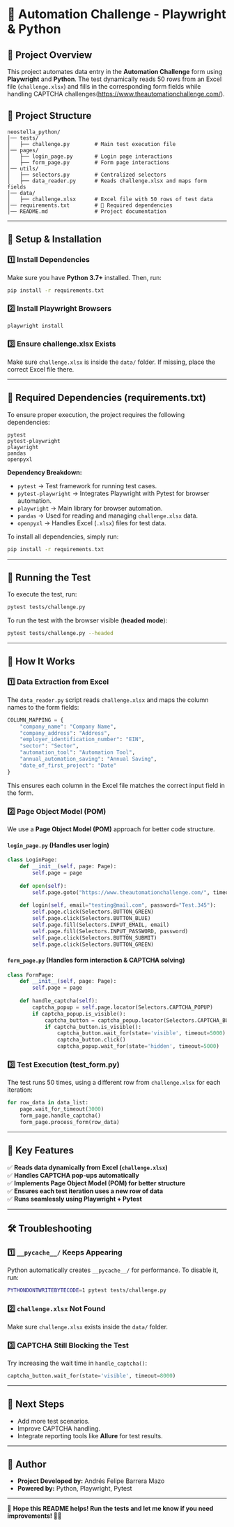 # 🚀 Automation Challenge - Playwright & Python

## 📌 Project Overview

This project automates data entry in the **Automation Challenge** form using **Playwright** and **Python**. The test dynamically reads 50 rows from an Excel file (`challenge.xlsx`) and fills in the corresponding form fields while handling CAPTCHA challenges(https://www.theautomationchallenge.com/).

## 📁 Project Structure

```plaintext
neostella_python/
│── tests/
│   ├── challenge.py        # Main test execution file
│── pages/
│   ├── login_page.py       # Login page interactions
│   ├── form_page.py        # Form page interactions
│── utils/
│   ├── selectors.py        # Centralized selectors
│   ├── data_reader.py      # Reads challenge.xlsx and maps form fields
│── data/
│   ├── challenge.xlsx      # Excel file with 50 rows of test data
│── requirements.txt        # 📌 Required dependencies
│── README.md               # Project documentation
```

---

## 🔧 Setup & Installation

### 1️⃣ **Install Dependencies**

Make sure you have **Python 3.7+** installed. Then, run:

```sh
pip install -r requirements.txt
```

### 2️⃣ **Install Playwright Browsers**

```sh
playwright install
```

### 3️⃣ **Ensure challenge.xlsx Exists**

Make sure `challenge.xlsx` is inside the `data/` folder. If missing, place the correct Excel file there.

---

## 📌 Required Dependencies (requirements.txt)

To ensure proper execution, the project requires the following dependencies:

```plaintext
pytest
pytest-playwright
playwright
pandas
openpyxl
```

**Dependency Breakdown:**

- `pytest` → Test framework for running test cases.
- `pytest-playwright` → Integrates Playwright with Pytest for browser automation.
- `playwright` → Main library for browser automation.
- `pandas` → Used for reading and managing `challenge.xlsx` data.
- `openpyxl` → Handles Excel (`.xlsx`) files for test data.

To install all dependencies, simply run:

```sh
pip install -r requirements.txt
```

---

## 🚀 Running the Test

To execute the test, run:

```sh
pytest tests/challenge.py
```

To run the test with the browser visible (**headed mode**):

```sh
pytest tests/challenge.py --headed
```

---

## 📌 How It Works

### 1️⃣ **Data Extraction from Excel**

The `data_reader.py` script reads `challenge.xlsx` and maps the column names to the form fields:

```python
COLUMN_MAPPING = {
    "company_name": "Company Name",
    "company_address": "Address",
    "employer_identification_number": "EIN",
    "sector": "Sector",
    "automation_tool": "Automation Tool",
    "annual_automation_saving": "Annual Saving",
    "date_of_first_project": "Date"
}
```

This ensures each column in the Excel file matches the correct input field in the form.

### 2️⃣ **Page Object Model (POM)**

We use a **Page Object Model (POM)** approach for better code structure.

#### `login_page.py` (Handles user login)

```python
class LoginPage:
    def __init__(self, page: Page):
        self.page = page
    
    def open(self):
        self.page.goto("https://www.theautomationchallenge.com/", timeout=180000)
    
    def login(self, email="testing@mail.com", password="Test.345"):
        self.page.click(Selectors.BUTTON_GREEN)
        self.page.click(Selectors.BUTTON_BLUE)
        self.page.fill(Selectors.INPUT_EMAIL, email)
        self.page.fill(Selectors.INPUT_PASSWORD, password)
        self.page.click(Selectors.BUTTON_SUBMIT)
        self.page.click(Selectors.BUTTON_GREEN)
```

#### `form_page.py` (Handles form interaction & CAPTCHA solving)

```python
class FormPage:
    def __init__(self, page: Page):
        self.page = page
    
    def handle_captcha(self):
        captcha_popup = self.page.locator(Selectors.CAPTCHA_POPUP)
        if captcha_popup.is_visible():
            captcha_button = captcha_popup.locator(Selectors.CAPTCHA_BUTTON)
            if captcha_button.is_visible():
                captcha_button.wait_for(state='visible', timeout=5000)
                captcha_button.click()
                captcha_popup.wait_for(state='hidden', timeout=5000)
```

### 3️⃣ **Test Execution (****test\_form.py****)**

The test runs 50 times, using a different row from `challenge.xlsx` for each iteration:

```python
for row_data in data_list:
    page.wait_for_timeout(3000)
    form_page.handle_captcha()
    form_page.process_form(row_data)
```

---

## 📌 Key Features

✅ **Reads data dynamically from Excel (****`challenge.xlsx`****)**\
✅ **Handles CAPTCHA pop-ups automatically**\
✅ **Implements Page Object Model (POM) for better structure**\
✅ **Ensures each test iteration uses a new row of data**\
✅ **Runs seamlessly using Playwright + Pytest**

---

## 🛠 Troubleshooting

### **1️⃣ ****`__pycache__/`**** Keeps Appearing**

Python automatically creates `__pycache__/` for performance. To disable it, run:

```sh
PYTHONDONTWRITEBYTECODE=1 pytest tests/challenge.py
```

### **2️⃣ ****`challenge.xlsx`**** Not Found**

Make sure `challenge.xlsx` exists inside the `data/` folder.

### **3️⃣ CAPTCHA Still Blocking the Test**

Try increasing the wait time in `handle_captcha()`:

```python
captcha_button.wait_for(state='visible', timeout=8000)
```

---

## 🎯 Next Steps

- Add more test scenarios.
- Improve CAPTCHA handling.
- Integrate reporting tools like **Allure** for test results.

---

## 🤖 Author

- **Project Developed by:** Andrés Felipe Barrera Mazo
- **Powered by:** Python, Playwright, Pytest

---

🔹 **Hope this README helps! Run the tests and let me know if you need improvements! 🚀🔥**

